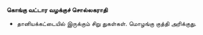 **கொங்கு வட்டார வழக்குச் சொல்லகராதி**
- தானியக்கட்டையில் இருக்கும் சிறு துகள்கள். மொழங்கு குத்தி அரிக்குது.

